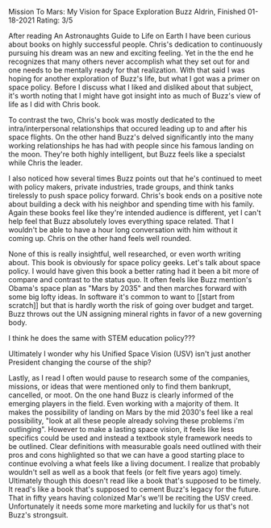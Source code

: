 Mission To Mars: My Vision for Space Exploration
Buzz Aldrin, Finished 01-18-2021
Rating: 3/5


After reading An Astronaughts Guide to Life on Earth I have been curious about books on highly successful people.  Chris's dedication to continuously pursuing his dream was an new and exciting feeling.  Yet in the the end he recognizes that many others never accomplish what they set out for and one needs to be mentally ready for that realization.  With that said I was hoping for another exploration of Buzz's life, but what I got was a primer on space policy.  Before I discuss what I liked and disliked about that subject, it's worth noting that I might have got insight into as much of Buzz's view of life as I did with Chris book.

To contrast the two, Chris's book was mostly dedicated to the intra/interpersonal relationships that occured leading up to and after his space flights.  On the other hand Buzz's delved significantly into the many working relationships he has had with people since his famous landing on the moon.  They're both highly intelligent, but Buzz feels like a specialst while Chris the leader.

I also noticed how several times Buzz points out that he's continued to meet with policy makers, private industries, trade groups, and think tanks tirelessly to push space policy forward.  Chris's book ends on a positive note about building a deck with his neighbor and spending time with his family.  Again these books feel like they're intended audience is different, yet I can't help feel that Buzz absolutely loves everything space related.  That I wouldn't be able to have a hour long conversation with him without it coming up.  Chris on the other hand feels well rounded.

None of this is really insightful, well researched, or even worth writing about.  This book is obviously for space policy geeks.  Let's talk about space policy.  I would have given this book a better rating had it been a bit more of compare and contrast to the status quo.  It often feels like Buzz mention's Obama's space plan as "Mars by 2035" and then marches forward with some big lofty ideas.  In software it's common to want to [[start from scratch]] but that is hardly worth the risk of going over budget and target.  Buzz throws out the UN assigning mineral rights in favor of a new governing body.  

I think he does the same with STEM education policy???  

Ultimately I wonder why his Unified Space Vision (USV) isn't just another President changing the course of the ship?

Lastly, as I read I often would pause to research some of the companies, missions, or ideas that were mentioned only to find them bankrupt, cancelled, or moot.  On the one hand Buzz is clearly informed of the emerging players in the field.  Even working with a majority of them.  It makes the possibility of landing on Mars by the mid 2030's feel like a real possibility, "look at all these people already solving these problems i'm outlinging".  However to make a lasting space vision, it feels like less specifics could be used and instead a textbook style framework needs to be outlined.   Clear definitions with measurable goals need outlined with their pros and cons highlighted so that we can have a good starting place to continue evolving a what feels like a living document.  I realize that probably wouldn't sell as well as a book that feels (or felt five years ago) timely.  Ultimately though this doesn't read like a book that's supposed to be timely.  It read's like a book that's supposed to cement Buzz's legacy for the future.  That in fifty years having colonized Mar's we'll be reciting the USV creed.  Unfortunately it needs some more marketing and luckily for us that's not Buzz's strongsuit. 